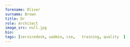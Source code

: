 ```yaml
---
forename: Oliver
surname: Brown
title: Dr
role: Architect
image_src: null.jpg
bio: 
tags: [servicedesk, uadmin, cse,   training, quality  ] 
---
```

